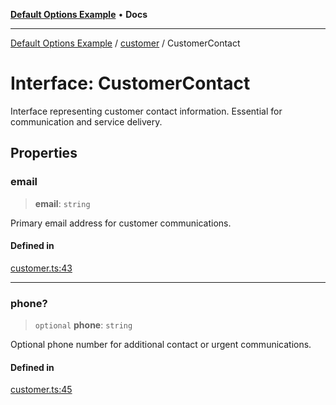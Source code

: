 [**Default Options Example**](../../README.md) • **Docs**

***

[Default Options Example](../../modules.md) / [customer](../README.md) / CustomerContact

# Interface: CustomerContact

Interface representing customer contact information.
Essential for communication and service delivery.

## Properties

### email

> **email**: `string`

Primary email address for customer communications.

#### Defined in

[customer.ts:43](https://github.com/typedoc2md/typedoc-plugin-markdown-examples/blob/main/dummy-api/src/customer.ts#L43)

***

### phone?

> `optional` **phone**: `string`

Optional phone number for additional contact or urgent communications.

#### Defined in

[customer.ts:45](https://github.com/typedoc2md/typedoc-plugin-markdown-examples/blob/main/dummy-api/src/customer.ts#L45)

